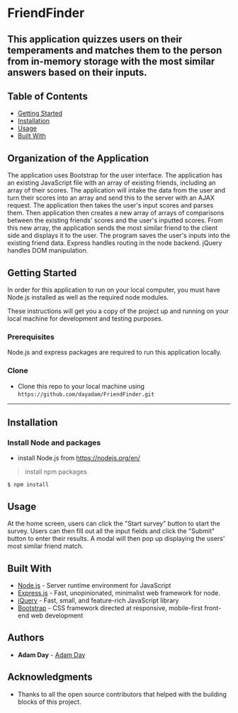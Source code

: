 # FriendFinder

This application quizzes users on their temperaments and matches them to the person from in-memory storage with the most similar answers based on their inputs.
---

## Table of Contents

- [Getting Started](#getting-started)
- [Installation](#installation)
- [Usage](#usage)
- [Built With](#built-with)

## Organization of the Application

The application uses Bootstrap for the user interface. The application has an existing JavaScript file with an array of existing friends, including an array of their scores. The application will intake the data from the user and turn their scores into an array and send this to the server with an AJAX request. The application then takes the user's input scores and parses them. Then application then creates a new array of arrays of comparisons between the existing friends' scores and the user's inputted scores. From this new array, the application sends the most similar friend to the client side and displays it to the user. The program saves the user's inputs into the existing friend data. Express handles routing in the node backend. jQuery handles DOM manipulation. 

## Getting Started

In order for this application to run on your local computer, you must have Node.js installed as well as the required node modules. 

These instructions will get you a copy of the project up and running on your local machine for development and testing purposes. 

### Prerequisites

Node.js and express packages are required to run this application locally.  

### Clone

- Clone this repo to your local machine using `https://github.com/dayadam/FriendFinder.git`

---

## Installation

### Install Node and packages

- install Node.js from <https://nodejs.org/en/>

> install npm packages

```shell
$ npm install
```

## Usage

At the home screen, users can click the "Start survey" button to start the survey. Users can then fill out all the input fields and click the "Submit" button to enter their results. A modal will then pop up displaying the users' most similar friend match.

## Built With

* [Node.js](https://nodejs.org/en/) - Server runtime environment for JavaScript
* [Express.js](https://www.npmjs.com/package/express) - Fast, unopinionated, minimalist web framework for node.
* [jQuery](https://jquery.com/) - Fast, small, and feature-rich JavaScript library
* [Bootstrap](https://getbootstrap.com/) - CSS framework directed at responsive, mobile-first front-end web development

## Authors

* **Adam Day** - [Adam Day](https://github.com/dayadam)

## Acknowledgments

* Thanks to all the open source contributors that helped with the building blocks of this project. 
 